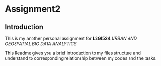 # Assignment2

## Introduction

This is my another personal assignment for **LSGI524** _URBAN AND GEOSPATIAL BIG DATA ANALYTICS_

This Readme gives you a brief introduction to my files structure and understand to corresponding relationship between my codes and the tasks.

